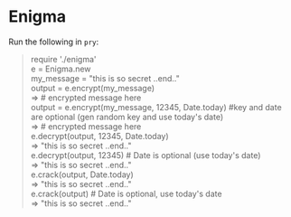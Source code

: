 # Enigma

Run the following in `pry`:<br>
> require './enigma'<br>
> e = Enigma.new<br>
> my_message = "this is so secret ..end.."<br>
> output = e.encrypt(my_message)<br>
=> # encrypted message here<br>
> output = e.encrypt(my_message, 12345, Date.today) #key and date are optional (gen random key and use today's date)<br>
=> # encrypted message here<br>
> e.decrypt(output, 12345, Date.today)<br>
=> "this is so secret ..end.."<br>
> e.decrypt(output, 12345) # Date is optional (use today's date)<br>
=> "this is so secret ..end.."<br>
> e.crack(output, Date.today)<br>
=> "this is so secret ..end.."<br>
> e.crack(output) # Date is optional, use today's date<br>
=> "this is so secret ..end.."<br>
